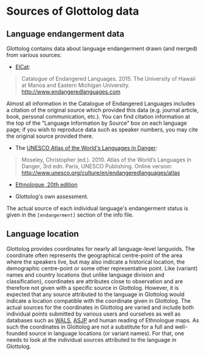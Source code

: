 
# Sources of Glottolog data 

## Language endangerment data

Glottolog contains data about language endangerment drawn (and merged) from various sources:

- [ElCat](http://endangeredlanguages.com/):

> Catalogue of Endangered Languages. 2015. The University of Hawaii at Manoa and Eastern Michigan University. http://www.endangeredlanguages.com

  Almost all information in the Catalogue of Endangered Languages includes a citation of the original source which provided this data (e.g. journal article, book, personal communication, etc.). You can find citation information at the top of the "Language Information by Source" box on each language page; if you wish to reproduce data such as speaker numbers, you may cite the original source provided there. 

- The [UNESCO Atlas of the World's Languages in Danger](http://www.unesco.org/languages-atlas/):

> Moseley, Christopher (ed.). 2010. Atlas of the World’s Languages in Danger, 3rd edn. Paris, UNESCO Publishing. Online version: http://www.unesco.org/culture/en/endangeredlanguages/atlas

- [Ethnologue, 20th edition](https://www.ethnologue.com/ethnoblog/gary-simons/welcome-20th-edition)

- Glottolog's own assessment.

The actual source of each individual language's endangerment status is given in the
`[endangerment]` section of the info file.


## Language location

Glottolog provides coordinates for nearly all language-level
languoids. The coordinate often represents the geographical
centre-point of the area where the speakers live, but may also
indicate a historical location, the demographic centre-point or some
other representative point. Like (variant) names and country locations
(but unlike language division and classification), coordinates are
attributes close to observation and are therefore not given with a
specific source in Glottolog. However, it is expected that any source
attributed to the language in Glottolog would indicate a location
compatible with the coordinate given in Glottolog. The actual sources
for the coordinates in Glottolog are varied and include both
individual points submitted by various users and ourselves as well as
databases such as [WALS](http://wals.info), [ASJP](http://asjp.clld.org) and 
human reading of Ethnologue maps. As
such the coordinates in Glottolog are not a substitute for a full and
well-founded source in language locations (or variant names). For
that, one needs to look at the individual sources attributed to the
language in Glottolog.

